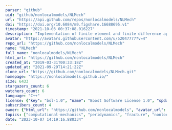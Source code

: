 ```yaml
---
parser: "github"
uid: "github/nonlocalmodels/NLMech"
url: "https://api.github.com/repos/nonlocalmodels/NLMech"
doi: "https://doi.org/10.6084/m9.figshare.16688695.v1"
timestamp: "2021-10-03 00:37:08.016227"
description: "Implementation of finite element and finite difference approximation of Nonlocal models"
avatar: "https://avatars.githubusercontent.com/u/52047777?v=4"
repo_url: "https://github.com/nonlocalmodels/NLMech"
name: "NLMech"
full_name: "nonlocalmodels/NLMech"
html_url: "https://github.com/nonlocalmodels/NLMech"
created_at: "2019-03-31T00:33:18Z"
updated_at: "2021-09-29T14:21:22Z"
clone_url: "https://github.com/nonlocalmodels/NLMech.git"
homepage: "https://nonlocalmodels.github.io/"
size: 6433
stargazers_count: 6
watchers_count: 6
language: "C++"
license: {"key": "bsl-1.0", "name": "Boost Software License 1.0", "spdx_id": "BSL-1.0", "url": "https://api.github.com/licenses/bsl-1.0", "node_id": "MDc6TGljZW5zZTI4"}
subscribers_count: 4
owner: {"html_url": "https://github.com/nonlocalmodels", "avatar_url": "https://avatars.githubusercontent.com/u/52047777?v=4", "login": "nonlocalmodels", "type": "Organization"}
topics: ["computational-mechanics", "peridynamics", "fracture", "nonlocalmodels"]
date: "2023-10-07 14:19:16.880334"
---
```

